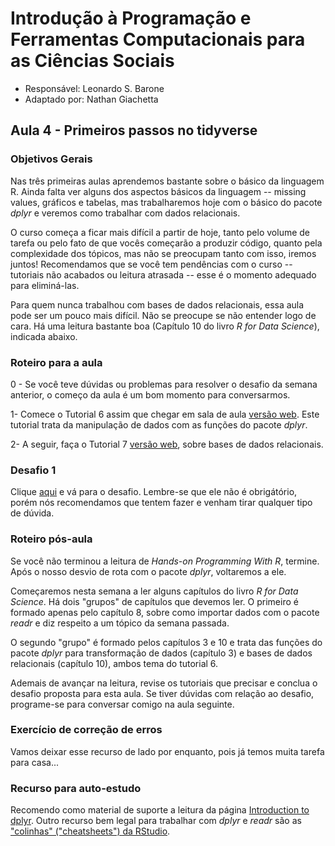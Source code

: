 # Introdução à Programação e Ferramentas Computacionais para as Ciências Sociais

- Responsável: Leonardo S. Barone
- Adaptado por: Nathan Giachetta 

## Aula 4 - Primeiros passos no tidyverse

### Objetivos Gerais

Nas três primeiras aulas aprendemos bastante sobre o básico da linguagem R. Ainda falta ver alguns dos aspectos básicos da linguagem -- missing values, gráficos e tabelas, mas trabalharemos hoje com o básico do pacote _dplyr_ e veremos como trabalhar com dados relacionais.

O curso começa a ficar mais difícil a partir de hoje, tanto pelo volume de tarefa ou pelo fato de que vocês começarão a produzir código, quanto pela complexidade dos tópicos, mas não se preocupam tanto com isso, iremos juntos! Recomendamos que se você tem pendências com o curso -- tutoriais não acabados ou leitura atrasada -- esse é o momento adequado para eliminá-las.

Para quem nunca trabalhou com bases de dados relacionais, essa aula pode ser um pouco mais difícil. Não se preocupe se não entender logo de cara. Há uma leitura bastante boa (Capítulo 10 do livro _R for Data Science_), indicada abaixo.

### Roteiro para a aula

0 - Se você teve dúvidas ou problemas para resolver o desafio da semana anterior, o começo da aula é um bom momento para conversarmos.

1- Comece o Tutorial 6 assim que chegar em sala de aula [versão web](https://github.com/ngiachetta/ProgCienciasSociais/blob/master/tutorials/tutorial6.Rmd). Este tutorial trata da manipulação de dados com as funções do pacote _dplyr_.

2- A seguir, faça o Tutorial 7 [versão web](https://github.com/ngiachetta/ProgCienciasSociais/blob/master/tutorials/tutorial7.Rmd), sobre bases de dados relacionais.

### Desafio 1

Clique [aqui](https://github.com/ngiachetta/ProgCienciasSociais/blob/master/activities/datachallange1.md) e vá para o desafio. Lembre-se que ele não é obrigátório, porém nós recomendamos que tentem fazer e venham tirar qualquer tipo de dúvida.

### Roteiro pós-aula

Se você não terminou a leitura de _Hands-on Programming With R_, termine. Após o nosso desvio de rota com o pacote _dplyr_, voltaremos a ele.

Começaremos nesta semana a ler alguns capítulos do livro _R for Data Science_. Há dois "grupos" de capítulos que devemos ler. O primeiro é formado apenas pelo capítulo 8, sobre como importar dados com o pacote _readr_ e diz respeito a um tópico da semana passada.

O segundo "grupo" é formado pelos capítulos 3 e 10 e trata das funções do pacote _dplyr_ para transformação de dados (capítulo 3) e bases de dados relacionais (capítulo 10), ambos tema do tutorial 6. 

Ademais de avançar na leitura, revise os tutoriais que precisar e conclua o desafio proposta para esta aula. Se tiver dúvidas com relação ao desafio, programe-se para conversar comigo na aula seguinte.

### Exercício de correção de erros

Vamos deixar esse recurso de lado por enquanto, pois já temos muita tarefa para casa...

### Recurso para auto-estudo

Recomendo como material de suporte a leitura da página [Introduction to dplyr](https://cran.r-project.org/web/packages/dplyr/vignettes/introduction.html). Outro recurso bem legal para trabalhar com _dplyr_ e _readr_ são as ["colinhas" ("cheatsheets") da RStudio](https://www.rstudio.com/resources/cheatsheets/).
